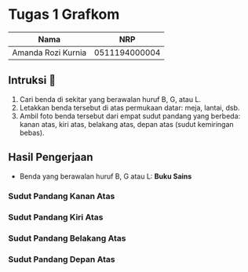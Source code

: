 # Tugas 1 Grafkom
| Nama               | NRP          |
|--------------------|--------------|
| Amanda Rozi Kurnia | 0511194000004|

## Intruksi 📖
1. Cari benda di sekitar yang berawalan huruf B, G, atau L.
2. Letakkan benda tersebut di atas permukaan datar: meja, lantai, dsb.
3. Ambil foto benda tersebut dari empat sudut pandang yang berbeda: kanan atas, kiri atas, belakang atas, depan atas (sudut kemiringan bebas).

## Hasil Pengerjaan
* Benda yang berawalan huruf B, G atau L: **Buku Sains**

### Sudut Pandang Kanan Atas

### Sudut Pandang Kiri Atas

### Sudut Pandang Belakang Atas

### Sudut Pandang Depan Atas

